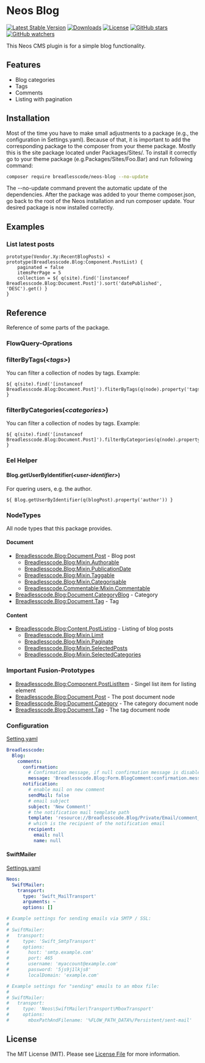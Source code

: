 # Neos Blog 
[![Latest Stable Version](https://poser.pugx.org/breadlesscode/neos-blog/v/stable)](https://packagist.org/packages/breadlesscode/neos-blog)
[![Downloads](https://img.shields.io/packagist/dt/breadlesscode/neos-blog.svg)](https://packagist.org/packages/breadlesscode/neos-blog)
[![License](https://img.shields.io/github/license/breadlesscode/neos-blog.svg)](LICENSE)
[![GitHub stars](https://img.shields.io/github/stars/breadlesscode/neos-blog.svg?style=social&label=Stars)](https://github.com/breadlesscode/neos-blog/stargazers)
[![GitHub watchers](https://img.shields.io/github/watchers/breadlesscode/neos-blog.svg?style=social&label=Watch)](https://github.com/breadlesscode/neos-blog/subscription)

This Neos CMS plugin is for a simple blog functionality.

## Features
 - Blog categories
 - Tags
 - Comments
 - Listing with pagination

## Installation
Most of the time you have to make small adjustments to a package (e.g., the configuration in Settings.yaml). Because of that, it is important to add the corresponding package to the composer from your theme package. Mostly this is the site package located under Packages/Sites/. To install it correctly go to your theme package (e.g.Packages/Sites/Foo.Bar) and run following command:

```bash
composer require breadlesscode/neos-blog --no-update
```

The --no-update command prevent the automatic update of the dependencies. After the package was added to your theme composer.json, go back to the root of the Neos installation and run composer update. Your desired package is now installed correctly.

## Examples
### List latest posts
```
prototype(Vendor.Xy:RecentBlogPosts) < prototype(Breadlesscode.Blog:Component.PostList) {
    paginated = false
    itemsPerPage = 5
    collection = ${ q(site).find('[instanceof Breadlesscode.Blog:Document.Post]').sort('datePublished', 'DESC').get() }
}
```

## Reference
Reference of some parts of the package.

### FlowQuery-Oprations
### filterByTags(*&lt;tags&gt;*)
You can filter a collection of nodes by tags. Example:
```
${ q(site).find('[instanceof Breadlesscode.Blog:Document.Post]').fliterByTags(q(node).property('tags')).get() }
```
### filterByCategories(*&lt;categories&gt;*)
You can filter a collection of nodes by tags. Example:
```
${ q(site).find('[instanceof Breadlesscode.Blog:Document.Post]').filterByCategories(q(node).property('categories')).get() }
```

### Eel Helper
#### Blog.getUserByIdentifier(*&lt;user-identifier&gt;*)
For quering users, e.g. the author.
```neos-fusion
${ Blog.getUserByIdentifier(q(blogPost).property('author')) }
```

### NodeTypes
All node types that this package provides. 

#### Document 
 - [Breadlesscode.Blog:Document.Post](Configuration/NodeTypes.Document.Post.yaml) - Blog post
    - [Breadlesscode.Blog:Mixin.Authorable](Configuration/NodeTypes.Mixin.Authorable.yaml)
    - [Breadlesscode.Blog:Mixin.PublicationDate](Configuration/NodeTypes.Mixin.PublicationDate.yaml)
    - [Breadlesscode.Blog:Mixin.Taggable](Configuration/NodeTypes.Mixin.Taggable.yaml)
    - [Breadlesscode.Blog:Mixin.Categorisable](Configuration/NodeTypes.Mixin.Categorisable.yaml)
    - [Breadlesscode.Commentable:Mixin.Commentable](https://github.com/breadlesscode/neos-commentable/blob/master/Configuration/NodeTypes.Mixin.Commentable.yaml)
 - [Breadlesscode.Blog:Document.CategoryBlog](Configuration/NodeTypes.Document.Category.yaml) - Category
 - [Breadlesscode.Blog:Document.Tag](Configuration/NodeTypes.Document.Tag.yaml) - Tag

#### Content
 - [Breadlesscode.Blog:Content.PostListing](Configuration/NodeTypes.Content.PostListing.yaml) - Listing of blog posts
    - [Breadlesscode.Blog:Mixin.Limit](Configuration/NodeTypes.Mixin.Limit.yaml)
    - [Breadlesscode.Blog:Mixin.Paginate](Configuration/NodeTypes.Mixin.Paginate.yaml)
    - [Breadlesscode.Blog:Mixin.SelectedPosts](Configuration/NodeTypes.Mixin.SelectedPosts.yaml)
    - [Breadlesscode.Blog:Mixin.SelectedCategories](Configuration/NodeTypes.Mixin.SelectedCategories.yaml) 


### Important Fusion-Prototypes
 - [Breadlesscode.Blog:Component.PostListItem](Resources/Private/Fusion/Component/PostListItem.fusion) - Singel list item for listing element
 - [Breadlesscode.Blog:Document.Post](Resources/Private/Fusion/Document/Post.fusion) - The post document node
 - [Breadlesscode.Blog:Document.Category](Resources/Private/Fusion/Document/Category.fusion) - The category document node
 - [Breadlesscode.Blog:Document.Tag](Resources/Private/Fusion/Document/Tag.fusion) - The tag document node

### Configuration
[Setting.yaml](Configuration/Settings.yaml)
```yaml
Breadlesscode:
  Blog:
    comments:
      confirmation:
        # Confirmation message, if null confirmation message is disabled
        message: 'Breadlesscode.Blog:Form.BlogComment:confirmation.message'
      notification:
        # enable mail on new comment
        sendMail: false
        # email subject
        subject: 'New Comment!'
        # the notification mail template path
        template: 'resource://Breadlesscode.Blog/Private/Email/comment_notification.html'
        # which is the recipient of the notification email
        recipient:
          email: null
          name: null
```

#### SwiftMailer
[Settings.yaml](https://github.com/neos/swiftmailer/blob/master/Configuration/Settings.yaml)
```yaml
Neos:
  SwiftMailer:
    transport:
      type: 'Swift_MailTransport'
      arguments: ~
      options: []

# Example settings for sending emails via SMTP / SSL:
#
# SwiftMailer:
#   transport:
#     type: 'Swift_SmtpTransport'
#     options:
#       host: 'smtp.example.com'
#       port: 465
#       username: 'myaccount@example.com'
#       password: '5js9j1lkjs8'
#       localDomain: 'example.com'

# Example settings for "sending" emails to an mbox file:
#
# SwiftMailer:
#   transport:
#     type: 'Neos\SwiftMailer\Transport\MboxTransport'
#     options:
#       mboxPathAndFilename: '%FLOW_PATH_DATA%/Persistent/sent-mail'

```

## License
The MIT License (MIT). Please see [License File](LICENSE) for more information.
